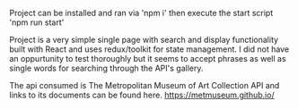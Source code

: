 Project can be installed and ran via 'npm i' then execute the start script 'npm run start'

Project is a very simple single page with search and display functionality built with React and uses redux/toolkit for state management.
I did not have an oppurtunity to test thoroughly but it seems to accept phrases as well as single words for searching through the API's gallery.

The api consumed is The Metropolitan Museum of Art Collection API and links to its documents can be found here. https://metmuseum.github.io/
